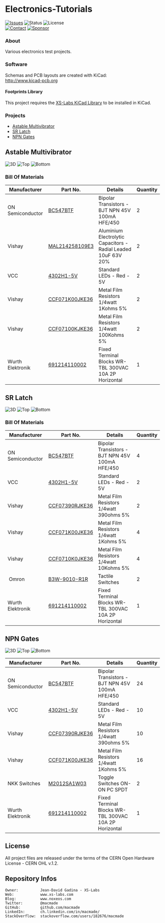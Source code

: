 Electronics-Tutorials
=====================

[![Issues](http://img.shields.io/github/issues/macmade/Electronics-Tutorials.svg?logo=github)](https://github.com/macmade/Electronics-Tutorials/issues)
![Status](https://img.shields.io/badge/status-active-brightgreen.svg?logo=git)
![License](https://img.shields.io/badge/license-ohl-brightgreen.svg?logo=open-source-initiative)  
[![Contact](https://img.shields.io/badge/follow-@macmade-blue.svg?logo=twitter&style=social)](https://twitter.com/macmade)
[![Sponsor](https://img.shields.io/badge/sponsor-macmade-pink.svg?logo=github-sponsors&style=social)](https://github.com/sponsors/macmade)

### About

Various electronics test projects.

### Software

Schemas and PCB layouts are created with KiCad:  
http://www.kicad-pcb.org

#### Footprints Library

This project requires the [XS-Labs KiCad Library](https://github.com/macmade/XS-KiCad-Library) to be installed in KiCad.

### Projects

  - [Astable Multivibrator](#1)
  - [SR Latch](#2)
  - [NPN Gates](#3)

<a name="1"></a>
Astable Multivibrator
---------------------

![3D](https://raw.githubusercontent.com/macmade/Electronics-Tutorials/master/Assets/Astable-Multivibrator-3D.png)
![Top](https://raw.githubusercontent.com/macmade/Electronics-Tutorials/master/Assets/Astable-Multivibrator-Top.png)
![Bottom](https://raw.githubusercontent.com/macmade/Electronics-Tutorials/master/Assets/Astable-Multivibrator-Bottom.png)

### Bill Of Materials

| Manufacturer            | Part No.             | Details                                                                  | Quantity |
|-------------------------|----------------------|--------------------------------------------------------------------------|----------|
| ON Semiconductor        | [BC547BTF]           | Bipolar Transistors - BJT NPN 45V 100mA HFE/450                          | 2        |
| Vishay                  | [MAL214258109E3]     | Aluminium Electrolytic Capacitors - Radial Leaded 10uF 63V 20%           | 2        |
| VCC                     | [4302H1-5V]          | Standard LEDs - Red - 5V                                                 | 2        |
| Vishay                  | [CCF071K00JKE36]     | Metal Film Resistors 1/4watt 1Kohms 5%                                   | 2        |
| Vishay                  | [CCF07100KJKE36]     | Metal Film Resistors 1/4watt 100Kohms 5%                                 | 2        |
| Wurth Elektronik        | [691214110002]       | Fixed Terminal Blocks WR-TBL 300VAC 10A 2P Horizontal                    | 1        |

[BC547BTF]: https://www.mouser.ch/ProductDetail/onsemi-Fairchild/BC547BTF?qs=GcrAnsq4Ss7FY6sMmzmP8w%3D%3D
[MAL214258109E3]: https://www.mouser.ch/ProductDetail/Vishay-BC-Components/MAL203858109E3?qs=G99oyVYclWWJ4E%2Fuyfur8w%3D%3D
[4302H1-5V]: https://www.mouser.ch/ProductDetail/VCC/4302H1-5V?qs=N8%252Bk0S5zvCYVMSKI8UXqiw%3D%3D
[CCF071K00JKE36]: https://www.mouser.ch/ProductDetail/Vishay-Dale/CCF071K00JKE36?qs=NQWA6AwZmkMdaaeOGvuguw%3D%3D
[CCF07100KJKE36]: https://www.mouser.ch/ProductDetail/Vishay-Dale/CCF07100KJKE36?qs=2C0eY6jyEMg5anHdnDFVuA%3D%3D
[691214110002]: https://www.mouser.ch/ProductDetail/Wurth-Elektronik/691214110002?qs=7gQLVZk5cPmb9EqUyfv%252B2g%3D%3D

<a name="2"></a>
SR Latch
--------

![3D](https://raw.githubusercontent.com/macmade/Electronics-Tutorials/master/Assets/SR-Latch-3D.png)
![Top](https://raw.githubusercontent.com/macmade/Electronics-Tutorials/master/Assets/SR-Latch-Top.png)
![Bottom](https://raw.githubusercontent.com/macmade/Electronics-Tutorials/master/Assets/SR-Latch-Bottom.png)

### Bill Of Materials

| Manufacturer            | Part No.             | Details                                                                  | Quantity |
|-------------------------|----------------------|--------------------------------------------------------------------------|----------|
| ON Semiconductor        | [BC547BTF]           | Bipolar Transistors - BJT NPN 45V 100mA HFE/450                          | 4        |
| VCC                     | [4302H1-5V]          | Standard LEDs - Red - 5V                                                 | 2        |
| Vishay                  | [CCF07390RJKE36]     | Metal Film Resistors 1/4watt 390ohms 5%                                  | 2        |
| Vishay                  | [CCF071K00JKE36]     | Metal Film Resistors 1/4watt 1Kohms 5%                                   | 4        |
| Vishay                  | [CCF0710K0JKE36]     | Metal Film Resistors 1/4watt 10Kohms 5%                                  | 4        |
| Omron                   | [B3W-9010-R1R]       | Tactile Switches                                                         | 2        |
| Wurth Elektronik        | [691214110002]       | Fixed Terminal Blocks WR-TBL 300VAC 10A 2P Horizontal                    | 1        |

[BC547BTF]: https://www.mouser.ch/ProductDetail/onsemi-Fairchild/BC547BTF?qs=GcrAnsq4Ss7FY6sMmzmP8w%3D%3D
[4302H1-5V]: https://www.mouser.ch/ProductDetail/VCC/4302H1-5V?qs=N8%252Bk0S5zvCYVMSKI8UXqiw%3D%3D
[CCF07390RJKE36]: https://www.mouser.ch/ProductDetail/Vishay-Dale/CCF07390RJKE36?qs=GXUZvAFNa0ohtCtagujS8g%3D%3D
[CCF071K00JKE36]: https://www.mouser.ch/ProductDetail/Vishay-Dale/CCF071K00JKE36?qs=NQWA6AwZmkMdaaeOGvuguw%3D%3D
[CCF0710K0JKE36]: https://www.mouser.ch/ProductDetail/Vishay-Dale/CCF0710K0JKE36?qs=NQWA6AwZmkNSbeldIV%252BliA%3D%3D
[B3W-9010-R1R]: https://www.mouser.ch/ProductDetail/Omron-Electronics/B3W-9010-R1R?qs=sR392Zi6y%2F%2Fb9yxo8dNKag%3D%3D
[691214110002]: https://www.mouser.ch/ProductDetail/Wurth-Elektronik/691214110002?qs=7gQLVZk5cPmb9EqUyfv%252B2g%3D%3D

<a name="3"></a>
NPN Gates
---------

![3D](https://raw.githubusercontent.com/macmade/Electronics-Tutorials/master/Assets/NPN-Gates-3D.png)
![Top](https://raw.githubusercontent.com/macmade/Electronics-Tutorials/master/Assets/NPN-Gates-Top.png)
![Bottom](https://raw.githubusercontent.com/macmade/Electronics-Tutorials/master/Assets/NPN-Gates-Bottom.png)

| Manufacturer            | Part No.             | Details                                                                  | Quantity |
|-------------------------|----------------------|--------------------------------------------------------------------------|----------|
| ON Semiconductor        | [BC547BTF]           | Bipolar Transistors - BJT NPN 45V 100mA HFE/450                          | 24       |
| VCC                     | [4302H1-5V]          | Standard LEDs - Red - 5V                                                 | 10       |
| Vishay                  | [CCF07390RJKE36]     | Metal Film Resistors 1/4watt 390ohms 5%                                  | 10       |
| Vishay                  | [CCF071K00JKE36]     | Metal Film Resistors 1/4watt 1Kohms 5%                                   | 16       |
| NKK Switches            | [M2012SA1W03]        | Toggle Switches ON-ON PC SPDT                                            | 2        |
| Wurth Elektronik        | [691214110002]       | Fixed Terminal Blocks WR-TBL 300VAC 10A 2P Horizontal                    | 1        |

[BC547BTF]: https://www.mouser.ch/ProductDetail/onsemi-Fairchild/BC547BTF?qs=GcrAnsq4Ss7FY6sMmzmP8w%3D%3D
[4302H1-5V]: https://www.mouser.ch/ProductDetail/VCC/4302H1-5V?qs=N8%252Bk0S5zvCYVMSKI8UXqiw%3D%3D
[CCF07390RJKE36]: https://www.mouser.ch/ProductDetail/Vishay-Dale/CCF07390RJKE36?qs=GXUZvAFNa0ohtCtagujS8g%3D%3D
[CCF071K00JKE36]: https://www.mouser.ch/ProductDetail/Vishay-Dale/CCF071K00JKE36?qs=NQWA6AwZmkMdaaeOGvuguw%3D%3D
[M2012SA1W03]: https://www.mouser.ch/ProductDetail/NKK-Switches/M2012SA1W03?qs=7qTko1p7JkMWph6qTPDvKQ%3D%3D
[691214110002]: https://www.mouser.ch/ProductDetail/Wurth-Elektronik/691214110002?qs=7gQLVZk5cPmb9EqUyfv%252B2g%3D%3D

License
-------

All project files are released under the terms of the CERN Open Hardware License - CERN OHL v.1.2.

Repository Infos
----------------

    Owner:          Jean-David Gadina - XS-Labs
    Web:            www.xs-labs.com
    Blog:           www.noxeos.com
    Twitter:        @macmade
    GitHub:         github.com/macmade
    LinkedIn:       ch.linkedin.com/in/macmade/
    StackOverflow:  stackoverflow.com/users/182676/macmade

